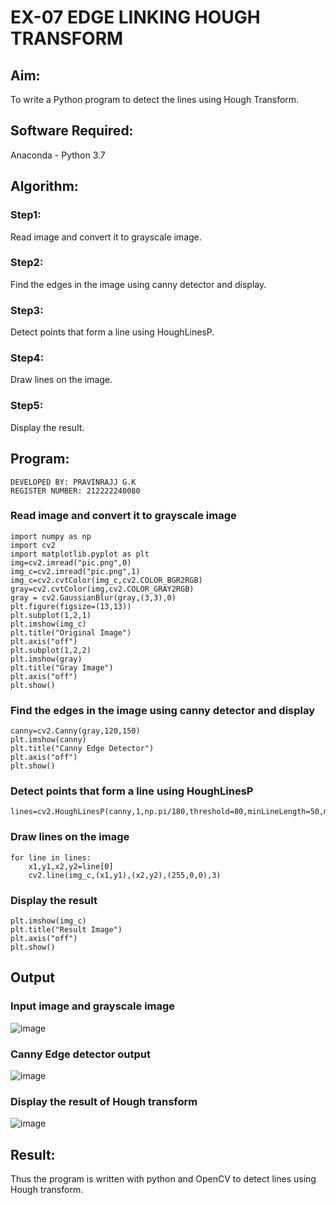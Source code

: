 # EX-07 EDGE LINKING HOUGH TRANSFORM
## Aim:
To write a Python program to detect the lines using Hough Transform.

## Software Required:
Anaconda - Python 3.7

## Algorithm:
### Step1:
Read image and convert it to grayscale image.

### Step2:
Find the edges in the image using canny detector and display.

### Step3:
Detect points that form a line using HoughLinesP.

### Step4:
Draw lines on the image.

### Step5:
Display the result.

## Program:
```
DEVELOPED BY: PRAVINRAJJ G.K
REGISTER NUMBER: 212222240080
```

### Read image and convert it to grayscale image
```
import numpy as np
import cv2
import matplotlib.pyplot as plt
img=cv2.imread("pic.png",0)
img_c=cv2.imread("pic.png",1)
img_c=cv2.cvtColor(img_c,cv2.COLOR_BGR2RGB)
gray=cv2.cvtColor(img,cv2.COLOR_GRAY2RGB)
gray = cv2.GaussianBlur(gray,(3,3),0)
plt.figure(figsize=(13,13))
plt.subplot(1,2,1)
plt.imshow(img_c)
plt.title("Original Image")
plt.axis("off")
plt.subplot(1,2,2)
plt.imshow(gray)
plt.title("Gray Image")
plt.axis("off")
plt.show()
```
### Find the edges in the image using canny detector and display
```
canny=cv2.Canny(gray,120,150)
plt.imshow(canny)
plt.title("Canny Edge Detector")
plt.axis("off")
plt.show()
```
### Detect points that form a line using HoughLinesP
```
lines=cv2.HoughLinesP(canny,1,np.pi/180,threshold=80,minLineLength=50,maxLineGap=250)
```
### Draw lines on the image
```
for line in lines:
    x1,y1,x2,y2=line[0]
    cv2.line(img_c,(x1,y1),(x2,y2),(255,0,0),3)
```
### Display the result
```
plt.imshow(img_c)
plt.title("Result Image")
plt.axis("off")
plt.show()
```
## Output

### Input image and grayscale image
![image](https://github.com/Pravinrajj/Edge-Linking-using-Hough-Transformm/assets/117917674/bd419b18-8a3a-48fc-9fa6-3e3d2a364bc8)

### Canny Edge detector output
![image](https://github.com/Pravinrajj/Edge-Linking-using-Hough-Transformm/assets/117917674/79f3b6e9-301d-44b0-8d75-d2ccf7d4f91f)
<br>

### Display the result of Hough transform
![image](https://github.com/Pravinrajj/Edge-Linking-using-Hough-Transformm/assets/117917674/65bc4959-10e6-4ad7-9bdc-9e9b6e1e007a)
<br>

## Result:
Thus the program is written with python and OpenCV to detect lines using Hough transform. 
